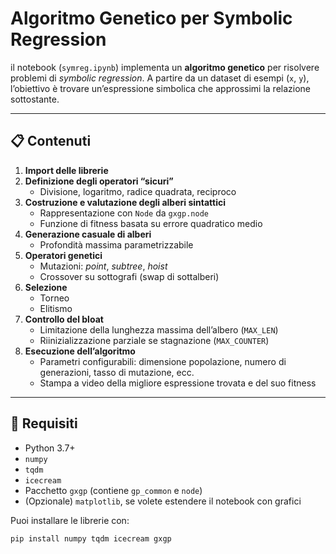 # Algoritmo Genetico per Symbolic Regression

il notebook (`symreg.ipynb`) implementa un **algoritmo genetico** per risolvere problemi di _symbolic regression_. A partire da un dataset di esempi \(`x`, `y`\), l’obiettivo è trovare un’espressione simbolica che approssimi la relazione sottostante.

---

## 📋 Contenuti

1. **Import delle librerie**  
2. **Definizione degli operatori “sicuri”**  
   - Divisione, logaritmo, radice quadrata, reciproco  
3. **Costruzione e valutazione degli alberi sintattici**  
   - Rappresentazione con `Node` da `gxgp.node`  
   - Funzione di fitness basata su errore quadratico medio  
4. **Generazione casuale di alberi**  
   - Profondità massima parametrizzabile  
5. **Operatori genetici**  
   - Mutazioni: _point_, _subtree_, _hoist_  
   - Crossover su sottografi (swap di sottalberi)  
6. **Selezione**  
   - Torneo  
   - Elitismo  
7. **Controllo del bloat**  
   - Limitazione della lunghezza massima dell’albero (`MAX_LEN`)  
   - Riinizializzazione parziale se stagnazione (`MAX_COUNTER`)  
8. **Esecuzione dell’algoritmo**  
   - Parametri configurabili: dimensione popolazione, numero di generazioni, tasso di mutazione, ecc.  
   - Stampa a video della migliore espressione trovata e del suo fitness  

---

## 🚀 Requisiti

- Python 3.7+  
- `numpy`  
- `tqdm`  
- `icecream`  
- Pacchetto `gxgp` (contiene `gp_common` e `node`)  
- (Opzionale) `matplotlib`, se volete estendere il notebook con grafici  

Puoi installare le librerie con:

```bash
pip install numpy tqdm icecream gxgp
